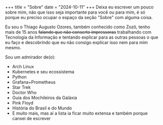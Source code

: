 +++
title = "Sobre"
date = "2024-10-11"
+++
Deixa eu escrever um pouco sobre mim, não que isso seja importante para você ou para mim, é só porque eu preciso ocupar o espaço da seção "Sobre" com alguma coisa.

Eu sou o Thiago Augusto Ozores, também conhecido como Zozô, tenho mais de 15 anos ~~falando que não conserto impressoras~~ trabalhando com Tecnologia da Informação e tentando explicar para as outras pessoas o que eu faço e descobrindo que eu não consigo explicar isso nem para mim mesmo.

Sou um admirador de(o):
- Arch Linux
- Kubernetes e seu ecossistema
- Python
- Grafana+Prometheus
- Star Trek
- Doctor Who
- Guia dos Mochileiros da Galáxia
- Pink Floyd
- História do Brasil e do Mundo
- E muito mais, mas aí a lista ia ficar muito extensa e também porque cansei de escrever